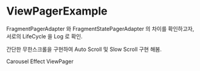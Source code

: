 # ViewPagerExample

FragmentPagerAdapter 와 FragmentStatePagerAdapter 의 차이를 확인하고자, 서로의 LifeCycle 을 Log 로 확인.

간단한 무한스크롤을 구현하여 Auto Scroll 및 Slow Scroll 구현 해봄.

Carousel Effect ViewPager 
